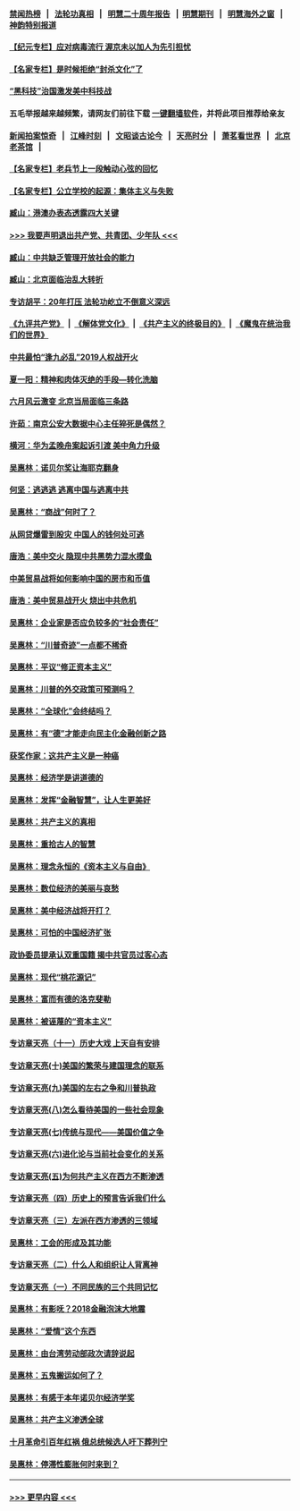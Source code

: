 #### [禁闻热榜](热点新闻.md?=0)  &nbsp;&nbsp;|&nbsp;&nbsp; [法轮功真相](https://github.com/gfw-breaker/truth/blob/master/README.md?=0) &nbsp;&nbsp;|&nbsp;&nbsp; [明慧二十周年报告](https://github.com/gfw-breaker/mh-reports/blob/master/README.md?=0) &nbsp;&nbsp;|&nbsp;&nbsp;[明慧期刊](https://github.com/gfw-breaker/mh-qikan) &nbsp;&nbsp;|&nbsp;&nbsp; [明慧海外之窗](https://github.com/gfw-breaker/mh-news/blob/master/README.md?=0) &nbsp;&nbsp;|&nbsp;&nbsp; [神韵特别报道](https://github.com/gfw-breaker/mh-news/blob/master/shenyun.md?=0)
#### [【纪元专栏】应对病毒流行 渥京未以加人为先引担忧](../pages/nsc423/n11875714.md?t=02250702) 
#### [【名家专栏】是时候拒绝“封杀文化”了](../pages/nsc423/n11814093.md?t=02250702) 
#### [“黑科技”治国激发美中科技战](../pages/nsc423/n11638056.md?t=02250702) 
#### 五毛举报越来越频繁，请网友们前往下载 [一键翻墙软件](https://github.com/gfw-breaker/ssr-accounts)，并将此项目推荐给亲友
#### [新闻拍案惊奇](https://github.com/gfw-breaker/banned-news/blob/master/pages/link4.md) &nbsp;&nbsp;|&nbsp;&nbsp; [江峰时刻](https://github.com/gfw-breaker/banned-news/blob/master/pages/link4.md) &nbsp;&nbsp;|&nbsp;&nbsp; [文昭谈古论今](https://github.com/gfw-breaker/banned-news/blob/master/pages/link4.md) &nbsp;&nbsp;|&nbsp;&nbsp; [天亮时分](https://github.com/gfw-breaker/banned-news/blob/master/pages/link4.md) &nbsp;&nbsp;|&nbsp;&nbsp; [萧茗看世界](https://github.com/gfw-breaker/banned-news/blob/master/pages/link4.md) &nbsp;&nbsp;|&nbsp;&nbsp; [北京老茶馆](https://github.com/gfw-breaker/banned-news/blob/master/pages/link4.md) &nbsp;&nbsp;|&nbsp;&nbsp; 
#### [【名家专栏】老兵节上一段触动心弦的回忆](../pages/nsc423/n11646016.md?t=02250702) 
#### [【名家专栏】公立学校的起源：集体主义与失败](../pages/nsc423/n11601833.md?t=02250702) 
#### [臧山：港澳办表态透露四大关键](../pages/nsc423/n11421628.md?t=02250702) 
#### [>>> 我要声明退出共产党、共青团、少年队 <<<](https://github.com/begood0513/goodnews/blob/master/quit/letter.md) 
#### [臧山：中共缺乏管理开放社会的能力](../pages/nsc423/n11407457.md?t=02250702) 
#### [臧山：北京面临治乱大转折](../pages/nsc423/n11406895.md?t=02250702) 
#### [专访胡平：20年打压 法轮功屹立不倒意义深远](../pages/nsc423/n11398800.md?t=02250702) 
#### [《九评共产党》](https://github.com/begood0513/9ping.md/blob/master/README.md) &nbsp;|&nbsp; [《解体党文化》](../../../../jtdwh.md/blob/master/README.md)  &nbsp;|&nbsp; [《共产主义的终极目的》](../../../../gczydzjmd.md/blob/master/README.md) &nbsp;|&nbsp; [《魔鬼在统治我们的世界》](../../../../mgztzwmdsj.md/blob/master/README.md) 
#### [中共最怕“逢九必乱”2019人权战开火](../pages/nsc423/n11385248.md?t=02250702) 
#### [夏一阳：精神和肉体灭绝的手段—转化洗脑](../pages/nsc423/n11368250.md?t=02250702) 
#### [六月风云激变 北京当局面临三条路](../pages/nsc423/n11313668.md?t=02250702) 
#### [许茹：南京公安大数据中心主任猝死是偶然？](../pages/nsc423/n11064744.md?t=02250702) 
#### [横河：华为孟晚舟案起诉引渡 美中角力升级](../pages/nsc423/n11027230.md?t=02250702) 
#### [吴惠林：诺贝尔奖让海耶克翻身](../pages/nsc423/n10890049.md?t=02250702) 
#### [何坚：逃逃逃 逃离中国与逃离中共](../pages/nsc423/n10592891.md?t=02250702) 
#### [吴惠林：“商战”何时了？](../pages/nsc423/n10573558.md?t=02250702) 
#### [从网贷爆雷到股灾 中国人的钱何处可逃](../pages/nsc423/n10572800.md?t=02250702) 
#### [唐浩：美中交火 隐现中共黑势力混水摸鱼](../pages/nsc423/n10544040.md?t=02250702) 
#### [中美贸易战将如何影响中国的房市和币值](../pages/nsc423/n10543697.md?t=02250702) 
#### [唐浩：美中贸易战开火 烧出中共危机](../pages/nsc423/n10540126.md?t=02250702) 
#### [吴惠林：企业家是否应负较多的“社会责任”](../pages/nsc423/n10535022.md?t=02250702) 
#### [吴惠林：“川普奇迹”一点都不稀奇](../pages/nsc423/n10512808.md?t=02250702) 
#### [吴惠林：平议“修正资本主义”](../pages/nsc423/n10495724.md?t=02250702) 
#### [吴惠林：川普的外交政策可预测吗？](../pages/nsc423/n10462387.md?t=02250702) 
#### [吴惠林：“全球化”会终结吗？](../pages/nsc423/n10452838.md?t=02250702) 
#### [吴惠林：有“德”才能走向民主化金融创新之路](../pages/nsc423/n10432292.md?t=02250702) 
#### [获奖作家：这共产主义是一种癌](../pages/nsc423/n10431541.md?t=02250702) 
#### [吴惠林：经济学是讲道德的](../pages/nsc423/n10398014.md?t=02250702) 
#### [吴惠林：发挥“金融智慧”，让人生更美好](../pages/nsc423/n10375019.md?t=02250702) 
#### [吴惠林：共产主义的真相](../pages/nsc423/n10351394.md?t=02250702) 
#### [吴惠林：重拾古人的智慧](../pages/nsc423/n10337691.md?t=02250702) 
#### [吴惠林：理念永恒的《资本主义与自由》](../pages/nsc423/n10316274.md?t=02250702) 
#### [吴惠林：数位经济的美丽与哀愁](../pages/nsc423/n10292946.md?t=02250702) 
#### [吴惠林：美中经济战将开打？](../pages/nsc423/n10258825.md?t=02250702) 
#### [吴惠林：可怕的中国经济扩张](../pages/nsc423/n10219147.md?t=02250702) 
#### [政协委员提承认双重国籍 揭中共官员过客心态](../pages/nsc423/n10208809.md?t=02250702) 
#### [吴惠林：现代“桃花源记”](../pages/nsc423/n10185234.md?t=02250702) 
#### [吴惠林：富而有德的洛克斐勒](../pages/nsc423/n10142264.md?t=02250702) 
#### [吴惠林：被诬蔑的“资本主义”](../pages/nsc423/n10124816.md?t=02250702) 
#### [专访章天亮（十一）历史大戏 上天自有安排](../pages/nsc423/n10094905.md?t=02250702) 
#### [专访章天亮(十)美国的繁荣与建国理念的联系](../pages/nsc423/n10094899.md?t=02250702) 
#### [专访章天亮(九)美国的左右之争和川普执政](../pages/nsc423/n10094889.md?t=02250702) 
#### [专访章天亮(八)怎么看待美国的一些社会现象](../pages/nsc423/n10094857.md?t=02250702) 
#### [专访章天亮(七)传统与现代——美国价值之争](../pages/nsc423/n10093140.md?t=02250702) 
#### [专访章天亮(六)进化论与当前社会变化的关系](../pages/nsc423/n10092036.md?t=02250702) 
#### [专访章天亮(五)为何共产主义在西方不断渗透](../pages/nsc423/n10083620.md?t=02250702) 
#### [专访章天亮（四）历史上的预言告诉我们什么](../pages/nsc423/n10083606.md?t=02250702) 
#### [专访章天亮（三）左派在西方渗透的三领域](../pages/nsc423/n10081115.md?t=02250702) 
#### [吴惠林：工会的形成及其功能](../pages/nsc423/n10080633.md?t=02250702) 
#### [专访章天亮（二）什么人和组织让人背离神](../pages/nsc423/n10076637.md?t=02250702) 
#### [专访章天亮（一）不同民族的三个共同记忆](../pages/nsc423/n10074188.md?t=02250702) 
#### [吴惠林：有影呒？2018金融泡沫大地震](../pages/nsc423/n10040534.md?t=02250702) 
#### [吴惠林：“爱情”这个东西](../pages/nsc423/n10019423.md?t=02250702) 
#### [吴惠林：由台湾劳动部政次请辞说起](../pages/nsc423/n9979679.md?t=02250702) 
#### [吴惠林：五鬼搬运如何了？](../pages/nsc423/n9925338.md?t=02250702) 
#### [吴惠林：有感于本年诺贝尔经济学奖](../pages/nsc423/n9871883.md?t=02250702) 
#### [吴惠林：共产主义渗透全球](../pages/nsc423/n9812748.md?t=02250702) 
#### [十月革命引百年红祸 俄总统候选人吁下葬列宁](../pages/nsc423/n9810182.md?t=02250702) 
#### [吴惠林：停滞性膨胀何时来到？](../pages/nsc423/n9764136.md?t=02250702) 

----
#### [ >>> 更早内容 <<< ](../indexes/nsc423-earlier.md)
